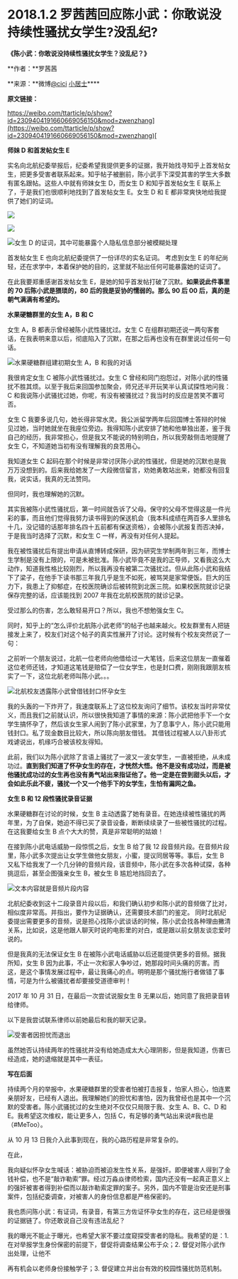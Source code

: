 # 2018.1.2 罗茜茜回应陈小武：你敢说没持续性骚扰女学生?没乱纪?

**《陈小武：你敢说没持续性骚扰女学生？没乱纪？》**

**作者：**罗茜茜

**来源：**微博[@](https://weibo.com/u/1541900794)[cici](https://weibo.com/u/1541900794) [小居士](https://weibo.com/u/1541900794)\*\*\*\*

**原文链接：**

[https://weibo.com/ttarticle/p/show?id=2309404191660669056150&mod=zwenzhang](https://weibo.com/ttarticle/p/show?id=2309404191660669056150&mod=zwenzhang)[ ](https://weibo.com/ttarticle/p/show?id=2309404191660669056150&mod=zwenzhang)

**师妹 D 和首发帖女生 E**

实名向北航纪委举报后，纪委希望我提供更多的证据，我开始找寻知乎上首发帖女生，把更多受害者联系起来。知乎帖子被删前，陈小武手下深受其害的学生大多数有匿名跟帖。这些人中就有师妹女生 D，而女生 D 和知乎首发帖女生 E 联系上了，于是我们也很顺利地找到了首发帖女生 E。女生 D 和 E 都非常爽快地给我提供了她们的证词。

![](../../../.gitbook/assets/image%20%283%29.png)

![](../../../.gitbook/assets/image%20%285%29.png)

![&#x5973;&#x751F; D &#x7684;&#x8BC1;&#x8BCD;&#xFF0C;&#x5176;&#x4E2D;&#x53EF;&#x80FD;&#x66B4;&#x9732;&#x4E2A;&#x4EBA;&#x9690;&#x79C1;&#x4FE1;&#x606F;&#x90E8;&#x5206;&#x88AB;&#x6A21;&#x7CCA;&#x5904;&#x7406;](../../../.gitbook/assets/image%20%2812%29.png)

首发帖女生 E 也向北航纪委提供了一份详尽的实名证词。 考虑到女生 E 的年纪尚轻，还在求学中，本着保护她的目的，这里就不贴出任何可能暴露她的证词了。

在此我要郑重感谢首发帖女生 E，是她的知乎首发帖打破了沉默。**如果说此件事里的 70 后陈小武是猥琐的，80 后的我是妥协的懦弱的。那么 90 后 00 后，真的是朝气满满有希望的。**

**水果硬糖群里的女生 A，B 和 C**

女生 A，B 都表示曾经被陈小武性骚扰过。女生 C 在组群初期还说一两句客套话，在我表明来意以后，彻底陷入了沉默，在那之后再也没有在群里说过任何一句话。

![&#x6C34;&#x679C;&#x786C;&#x7CD6;&#x7FA4;&#x7EC4;&#x5EFA;&#x521D;&#x671F;&#x5973;&#x751F; A&#xFF0C;B &#x548C;&#x6211;&#x7684;&#x5BF9;&#x8BDD; ](../../../.gitbook/assets/image%20%2814%29.png)

我很肯定女生 C 被陈小武性骚扰过。女生 C 曾经和同门抱怨过，对陈小武的性骚扰不胜其烦。以至于我后来回国参加聚会，师兄还半开玩笑半认真试探性地问我：C 和我说陈小武骚扰过她，你呢，有没有被骚扰过？我当时的反应是苦笑不置可否。

女生 C 我要多说几句，她长得非常水灵。我公派留学两年后回国博士答辩的时候见过她，当时她就坐在我座位旁边。我得知陈小武安排了她和他单独出差，鉴于我自己的经历，我非常担心，但是我又不能说的特别明白，所以我旁敲侧击地提醒了女生 C，不知道她当初有没有理解我的良苦用心。

我知道女生 C 起码在那个时候是非常讨厌陈小武的性骚扰，但是她的沉默也是我万万没想到的。后来我给她发了一大段微信留言，劝她勇敢站出来，她都没有回复我，说实话，我真的无法赞同。

但同时，我也理解她的沉默。

其实我被陈小武性骚扰后，第一时间就告诉了父母。保守的父母不觉得这是一件光彩的事，而且他们觉得我努力读书得到的保送机会（我本科成绩在两百多人里排名十几，没记错的话那年排名四十五前都有保送资格），会被陈小武报复而否决掉，于是我当时选择了沉默，和女生 C 一样，再没有对任何人提起。

我在被性骚扰后有提出申请从直博转成保研，因为研究生学制两年到三年，而博士生学制是没有上限的，可是未被批准。陈小武毕竟不是我的正导师，又看我这么大动作，知道我性格比较刚烈，所以我再没有被第二次骚扰过。但从此陈小武和我结下了梁子，在他手下读书那三年我几乎是生不如死，被骂哭是家常便饭。巨大的压力下，我患上了抑郁症，在校医院确诊后被转院到北医三院。如果校医院就诊记录保存完整的话，应该能找到 2007 年我在北航校医院的就诊记录。

受过那么的伤害，怎么敢轻易开口？所以，我也不想勉强女生 C。

同时，知乎上的“怎么评价北航陈小武老师”的帖子也越来越火。校友群里有人把链接发上来了，校友们对这个帖子的真实性展开了讨论。这时候有个校友突然说了一句：  

之前听一个朋友说过，北航一位老师向他借给过一大笔钱，后来这位朋友一直催着这位老师还钱，才知道这笔钱是赔偿了一位女学生，也是封口费，刚刚我跟朋友核实了一下，这位北航老师叫陈小武。。。

![&#x5317;&#x822A;&#x6821;&#x53CB;&#x900F;&#x9732;&#x9648;&#x5C0F;&#x6B66;&#x66FE;&#x501F;&#x94B1;&#x5C01;&#x53E3;&#x6000;&#x5B55;&#x5973;&#x751F; ](../../../.gitbook/assets/image%20%2811%29.png)

我的头轰的一下炸开了，我速度联系上了这位校友询问了细节。该校友当时非常仗义，而且我们之前就认识，所以很快我知道了事情的来源：陈小武把他手下一个女学生搞怀孕了，然后该女生家人闹到了陈小武家里，为了息事宁人，陈小武只能用钱封口。私了现金数目比较大，所以陈向朋友借钱。 其借钱过程被人以八卦形式戏谑说出，机缘巧合被该校友得知。

此前，我们以为陈小武除了言语上骚扰了一波又一波女学生，一直被拒绝，从未成功过。**直到我们知道了怀孕女生的存在，才恍然大悟。他不是没有成功过，而是被他骚扰成功过的女生再也没有勇气站出来指证他了。他一定是在尝到甜头以后，才会如此乐此不疲，骚扰一个又一个他手下的女学生，生怕有漏网之鱼。** 

**女生 B 和 12 段性骚扰录音证据**

水果硬糖群在讨论的时候，女生 B 主动透露了她有录音。在她连续被性骚扰的两年里，为了自保，她迫不得已买了录音设备，断断续续录了一些被性骚扰的过程。在这我要给女生 B 点个大大的赞，真是非常聪明的姑娘！

在接到陈小武电话威胁一段惊慌之后，女生 B 给了我 12 段音频片段。在音频片段里，陈小武多次提出让女学生做他女朋友，小蜜，提议同居等等。事后，女生 B 又私下给我发了一个几分钟的音频片段，该音频中，陈小武在多次各种试探，各种挑逗后，甚至企图强亲女生 B，被女生 B 尴尬地挡回去了。

![&#x6587;&#x672C;&#x5185;&#x5BB9;&#x5C31;&#x662F;&#x97F3;&#x9891;&#x7247;&#x6BB5;&#x5185;&#x5BB9;](../../../.gitbook/assets/image%20%282%29.png)

北航纪委收到这十二段录音片段以后，和我们确认初步和陈小武的音频做了比对，相似度非常高。并指出，要作为证据确认，还需要技术部门的鉴定。 同时北航纪委提出需要更多的音频，说是担心找陈小武谈话的时候，陈小武会找各种理由撇清关系，比如说，这是他跟人聊天时说的电影里的对白，或是跟以前女朋友谈恋爱时说的。

但是我真的无法保证女生 B 在被陈小武电话威胁以后还能提供更多的音频。据我所知，女生 B 因为此事，不止一次和家人争吵过，她那段时间头痛的厉害。而这，是这个事情发展过程中，最让我痛心的点。明明是那个骚扰施行者做错了事情，可是为什么被骚扰者却要接受道德审判！

2017 年 10 月 31 日，在最后一次尝试说服女生 B 无果以后，她同意了我把录音转给律师。

以下是我尝试联系律师以前她最后和我的聊天记录。

![&#x53D7;&#x5BB3;&#x8005;&#x56E0;&#x62C5;&#x5FE7;&#x800C;&#x9000;&#x51FA;](../../../.gitbook/assets/image%20%2816%29.png)

虽然她否认持续两年的性骚扰并没有给她造成太大心理阴影，但是我知道，伤害已经造成，她的退缩就是其中一表征。

**写在后面**

持续两个月的举报中，水果硬糖群里的受害者怕被打击报复，怕家人担心，怕连累亲朋好友，已经有人退出。我理解她们的担忧和害怕，因为我曾经也是其中一个沉默的受害者。陈小武骚扰过的女生绝对不仅仅只局限于我、女生 A、B、C、D 和 E。我希望这次维权，能让更多人，包括 C，有足够的勇气站出来说\#我也是（\#MeToo）。

从 10 月 13 日我介入此事到现在，我的心路历程是非常复杂的。

在此，

我向疑似怀孕女生喊话：被胁迫而被迫发生性关系，是强奸。即便被害人得到了金钱补偿，也不是“敲诈勒索”罪。经过万淼焱律师检索，国内还没有一起真正意义上的强奸被害者得到补偿而以敲诈勒索定罪的案子。另外，国内不管是治安还是刑事案件，包括纪委调查，对被害人的身份信息都是严格保密的。

我也质问陈小武：有证词，有录音，有第三方佐证怀孕女生的存在，这已经是很强的证据链了。你还敢说自己没有违法乱纪？

我的曝光不能止于曝光，也希望大家不要过度窥探受害者的隐私。我希望的是：1. 在对举报学生身份保密的前提下，督促将调查结果公布于众；2. 督促对陈小武作出处理，让他不

再有机会以老师身份接触学子；3. 督促建立并出台有效的校园性骚扰防范机制。

